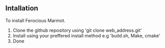 ## Intallation

To install Ferocious Marmot.
1. Clone the github repository using 'git clone web_address.git'
2. Install using your preffered install method e.g 'build.sh, Make, cmake'
3. Done
